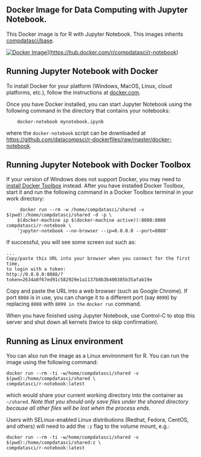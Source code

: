 ## Docker Image for Data Computing with Jupyter Notebook.

This Docker image is for R with Jupyter Notebook. This images inherits [compdatasci/base](https://hub.docker.com/r/compdatasci/base). 

[![Docker Image](https://images.microbadger.com/badges/image/compdatasci/r-notebook.svg)](https://microbadger.com/images/compdatasci/r-notebook "Docker Repository")](https://hub.docker.com/r/compdatasci/r-notebook)

## Running Jupyter Notebook with Docker

To install Docker for your platform (Windows, MacOS, Linux, cloud platforms, etc.), follow the instructions at [docker.com](https://docs.docker.com/engine/getstarted/step_one/).

Once you have Docker installed, you can start Jupyter Notebook using the following command in the directory that contains your notebooks:
```
    docker-notebook mynotebook.ipynb
```
where the `docker-notebook` script can be downloaded at <https://github.com/datacompsci/r-dockerfiles/raw/master/docker-notebook>.

## Running Jupyter Notebook with Docker Toolbox

If your version of Windows does not support Docker, you may need to [install Docker Toolbox](https://docs.docker.com/toolbox/toolbox_install_windows/) instead. After you have installed Docker Toolbox, start it and run the following command in a Docker Toolbox terminal in your work directory:
```
     docker run --rm -w /home/compdatasci/shared -v $(pwd):/home/compdatasci/shared -d -p \
    $(docker-machine ip $(docker-machine active)):8088:8088 compdatasci/r-notebook \
    'jupyter-notebook --no-browser --ip=0.0.0.0 --port=8088'
```

If successful, you will see some screen out such as:
```
...
Copy/paste this URL into your browser when you connect for the first time,
to login with a token:
http://0.0.0.0:8088/?token=2634a8f67ed91c582929e1a1137b8b3b400385b35afab19e
```

Copy and paste the URL into a web browser (such as Google Chrome). If port `8088` is in use, you can change it to a different port (say `8099`) by replacing `8088` with `8099 in the` `docker run` command.

When you have finished using Jupyter Notebook, use Control-C to stop this server and shut down all kernels (twice to skip confirmation).

## Running as Linux environment

You can also run the image as a Linux environment for R. You can run the image using the following command:

    docker run --rm -ti -w/home/compdatasci/shared -v $(pwd):/home/compdatasci/shared \
    compdatasci/r-notebook:latest

which would share your current working directory into the container as `~/shared`. *Note that you should only save files under the shared directory because all other files will be lost when the process ends.*

Users with SELinux-enabled Linux distributions (Redhat, Fedora, CentOS, and others) will need to add the `:z` flag to the volume mount, e.g.:

    docker run --rm -ti -w/home/compdatasci/shared -v $(pwd):/home/compdatasci/shared:z \
    compdatasci/r-notebook:latest
